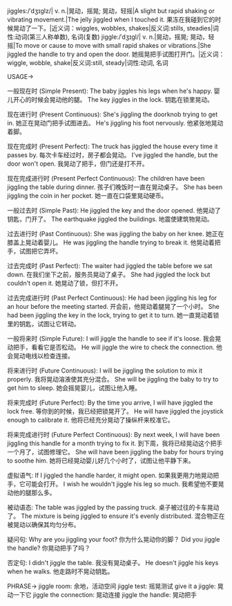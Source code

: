 jiggles:/ˈdʒɪɡlz/| v. n.|晃动，摇晃; 晃动，轻摇|A slight but rapid shaking or vibrating movement.|The jelly jiggled when I touched it. 果冻在我碰到它的时候晃动了一下。|近义词：wiggles, wobbles, shakes|反义词:stills, steadies|词性:动词(第三人称单数), 名词(复数)
jiggle:/ˈdʒɪɡl/| v. n.|晃动，摇晃; 晃动，轻摇|To move or cause to move with small rapid shakes or vibrations.|She jiggled the handle to try and open the door. 她摇晃把手试图打开门。|近义词：wiggle, wobble, shake|反义词:still, steady|词性:动词, 名词

USAGE->

一般现在时 (Simple Present):
The baby jiggles his legs when he's happy.  婴儿开心的时候会晃动他的腿。
The key jiggles in the lock. 钥匙在锁里晃动。

现在进行时 (Present Continuous):
She's jiggling the doorknob trying to get in. 她正在晃动门把手试图进去。
He's jiggling his foot nervously. 他紧张地晃动着脚。

现在完成时 (Present Perfect):
The truck has jiggled the house every time it passes by.  每次卡车经过时，房子都会晃动。
I've jiggled the handle, but the door won't open. 我晃动了把手，但门还是打不开。


现在完成进行时 (Present Perfect Continuous):
The children have been jiggling the table during dinner. 孩子们晚饭时一直在晃动桌子。
She has been jiggling the coin in her pocket. 她一直在口袋里晃动硬币。


一般过去时 (Simple Past):
He jiggled the key and the door opened. 他晃动了钥匙，门开了。
The earthquake jiggled the buildings. 地震使建筑物晃动。

过去进行时 (Past Continuous):
She was jiggling the baby on her knee. 她正在膝盖上晃动着婴儿。
He was jiggling the handle trying to break it. 他晃动着把手，试图把它弄坏。

过去完成时 (Past Perfect):
The waiter had jiggled the table before we sat down. 在我们坐下之前，服务员晃动了桌子。
She had jiggled the lock but couldn't open it. 她晃动了锁，但打不开。

过去完成进行时 (Past Perfect Continuous):
He had been jiggling his leg for an hour before the meeting started.  开会前，他晃动着腿晃了一个小时。
She had been jiggling the key in the lock, trying to get it to turn. 她一直晃动着锁里的钥匙，试图让它转动。


一般将来时 (Simple Future):
I will jiggle the handle to see if it's loose. 我会晃动把手，看看它是否松动。
He will jiggle the wire to check the connection. 他会晃动电线以检查连接。

将来进行时 (Future Continuous):
I will be jiggling the solution to mix it properly. 我将晃动溶液使其充分混合。
She will be jiggling the baby to try to get him to sleep. 她会摇晃婴儿，试图让他入睡。


将来完成时 (Future Perfect):
By the time you arrive, I will have jiggled the lock free. 等你到的时候，我已经把锁晃开了。
He will have jiggled the joystick enough to calibrate it. 他将已经充分晃动了操纵杆来校准它。


将来完成进行时 (Future Perfect Continuous):
By next week, I will have been jiggling this handle for a month trying to fix it. 到下周，我将已经晃动这个把手一个月了，试图修理它。
She will have been jiggling the baby for hours trying to soothe him. 她将已经晃动婴儿好几个小时了，试图让他平静下来。


虚拟语气:
If I jiggled the handle harder, it might open. 如果我更用力地晃动把手，它可能会打开。
I wish he wouldn't jiggle his leg so much. 我希望他不要晃动他的腿那么多。

被动语态:
The table was jiggled by the passing truck. 桌子被过往的卡车晃动了。
The mixture is being jiggled to ensure it's evenly distributed. 混合物正在被晃动以确保其均匀分布。


疑问句:
Why are you jiggling your foot? 你为什么晃动你的脚？
Did you jiggle the handle? 你晃动把手了吗？

否定句:
I didn't jiggle the table. 我没有晃动桌子。
He doesn't jiggle his keys when he walks. 他走路时不晃动钥匙。


PHRASE->
jiggle room: 余地，活动空间
jiggle test: 摇晃测试
give it a jiggle: 晃动一下它
jiggle the connection: 晃动连接
jiggle the handle: 晃动把手

